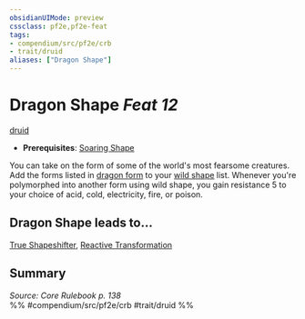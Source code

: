 ```yaml
---
obsidianUIMode: preview
cssclass: pf2e,pf2e-feat
tags:
- compendium/src/pf2e/crb
- trait/druid
aliases: ["Dragon Shape"]
---
```

# Dragon Shape  *Feat 12*  
[druid](/rules/traits/druid.md)  

- **Prerequisites**: [Soaring Shape](/compendium/feats/soaring-shape.md)

You can take on the form of some of the world's most fearsome creatures. Add the forms listed in [dragon form](/compendium/spells/dragon-form.md) to your [wild shape](/compendium/spells/wild-shape.md) list. Whenever you're polymorphed into another form using wild shape, you gain resistance 5 to your choice of acid, cold, electricity, fire, or poison.

## Dragon Shape leads to...

[True Shapeshifter](/compendium/feats/true-shapeshifter.md), [Reactive Transformation](/compendium/feats/reactive-transformation-apg.md)

## Summary

*Source: Core Rulebook p. 138*  
%% #compendium/src/pf2e/crb #trait/druid %%
